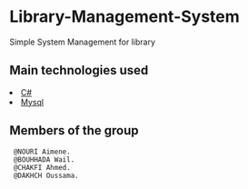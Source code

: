# Library-Management-System
 Simple System Management for library 
## Main technologies used
<li><a href="https://visual-c-sharp.fr.uptodown.com/windows/download">C#</a></li>
<li><a href="https://www.mysql.com/fr/downloads/">Mysql</a></li>

## Members of the group
     @NOURI Aimene.
     @BOUHHADA Wail.
     @CHAKFI Ahmed.
     @DAKHCH Oussama.


